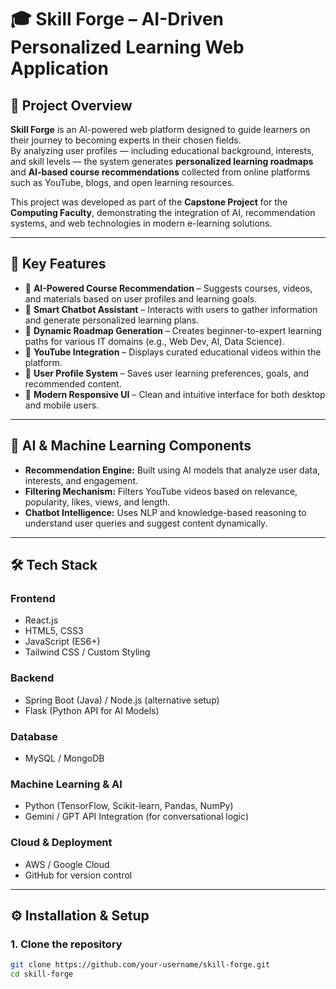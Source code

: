 # 🎓 Skill Forge – AI-Driven Personalized Learning Web Application

## 📘 Project Overview
**Skill Forge** is an AI-powered web platform designed to guide learners on their journey to becoming experts in their chosen fields.  
By analyzing user profiles — including educational background, interests, and skill levels — the system generates **personalized learning roadmaps** and **AI-based course recommendations** collected from online platforms such as YouTube, blogs, and open learning resources.

This project was developed as part of the **Capstone Project** for the **Computing Faculty**, demonstrating the integration of AI, recommendation systems, and web technologies in modern e-learning solutions.

---

## 🚀 Key Features
- 🔹 **AI-Powered Course Recommendation** – Suggests courses, videos, and materials based on user profiles and learning goals.  
- 🔹 **Smart Chatbot Assistant** – Interacts with users to gather information and generate personalized learning plans.  
- 🔹 **Dynamic Roadmap Generation** – Creates beginner-to-expert learning paths for various IT domains (e.g., Web Dev, AI, Data Science).  
- 🔹 **YouTube Integration** – Displays curated educational videos within the platform.  
- 🔹 **User Profile System** – Saves user learning preferences, goals, and recommended content.  
- 🔹 **Modern Responsive UI** – Clean and intuitive interface for both desktop and mobile users.  

---

## 🧠 AI & Machine Learning Components
- **Recommendation Engine:** Built using AI models that analyze user data, interests, and engagement.  
- **Filtering Mechanism:** Filters YouTube videos based on relevance, popularity, likes, views, and length.  
- **Chatbot Intelligence:** Uses NLP and knowledge-based reasoning to understand user queries and suggest content dynamically.

---

## 🛠️ Tech Stack

### **Frontend**
- React.js  
- HTML5, CSS3  
- JavaScript (ES6+)  
- Tailwind CSS / Custom Styling  

### **Backend**
- Spring Boot (Java) / Node.js (alternative setup)  
- Flask (Python API for AI Models)  

### **Database**
- MySQL / MongoDB  

### **Machine Learning & AI**
- Python (TensorFlow, Scikit-learn, Pandas, NumPy)  
- Gemini / GPT API Integration (for conversational logic)  

### **Cloud & Deployment**
- AWS / Google Cloud  
- GitHub for version control  

---

## ⚙️ Installation & Setup

### **1. Clone the repository**
```bash
git clone https://github.com/your-username/skill-forge.git
cd skill-forge
